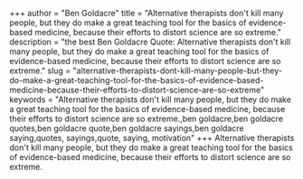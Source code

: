 +++
author = "Ben Goldacre"
title = "Alternative therapists don't kill many people, but they do make a great teaching tool for the basics of evidence-based medicine, because their efforts to distort science are so extreme."
description = "the best Ben Goldacre Quote: Alternative therapists don't kill many people, but they do make a great teaching tool for the basics of evidence-based medicine, because their efforts to distort science are so extreme."
slug = "alternative-therapists-dont-kill-many-people-but-they-do-make-a-great-teaching-tool-for-the-basics-of-evidence-based-medicine-because-their-efforts-to-distort-science-are-so-extreme"
keywords = "Alternative therapists don't kill many people, but they do make a great teaching tool for the basics of evidence-based medicine, because their efforts to distort science are so extreme.,ben goldacre,ben goldacre quotes,ben goldacre quote,ben goldacre sayings,ben goldacre saying,quotes, sayings,quote, saying, motivation"
+++
Alternative therapists don't kill many people, but they do make a great teaching tool for the basics of evidence-based medicine, because their efforts to distort science are so extreme.
